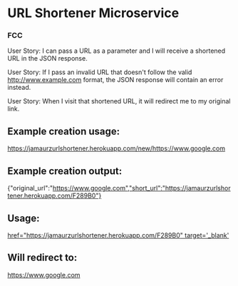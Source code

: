 # URL Shortener Microservice
### FCC
User Story: I can pass a URL as a parameter and I will receive a shortened URL in the JSON response.
    
User Story: If I pass an invalid URL that doesn't follow the valid http://www.example.com format, the JSON response will contain an error instead.

User Story: When I visit that shortened URL, it will redirect me to my original link.
        
## Example creation usage:
https://jamaurzurlshortener.herokuapp.com/new/https://www.google.com
                
## Example creation output:
{"original_url":"https://www.google.com","short_url":"https://jamaurzurlshortener.herokuapp.com/F289B0"}
                
## Usage: 
[href="https://jamaurzurlshortener.herokuapp.com/F289B0" target='_blank'](https://jamaurzurlshortener.herokuapp.com/F289B0)
                    
## Will redirect to:
https://www.google.com